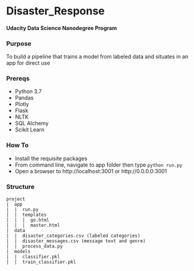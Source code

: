 # Disaster_Response
#### Udacity Data Science Nanodegree Program

### Purpose
To build a pipeline that trains a model from labeled data and situates in an app for direct use

### Prereqs
<ul>
  <li>Python 3.7</li>
  <li>Pandas</li>
  <li>Plotly</li>
  <li>Flask</li>
  <li>NLTK</li>
  <li>SQL Alchemy</li>
  <li>Scikit Learn</li>
 </ul>

### How To
<ul>
  <li>Install the requisite packages</li>
  <li>From command line, navigate to app folder then type <code>python run.py</code></li>
  <li>Open a browser to http://localhost:3001 or http://0.0.0.0:3001</li>
</ul>

### Structure
```
project
|  app
|  |  run.py
|  |  templates
|  |  |  go.html
|  |  |  master.html
|  data
|  |  disaster_categories.csv (labeled categories)
|  |  disaster_messages.csv (message text and genre)
|  |  process_data.py
|  models
|  |  classifier.pkl
|  |  train_classifier.pkl
```

